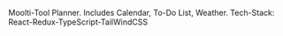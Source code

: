 Moolti-Tool Planner. Includes Calendar, To-Do List, Weather.
Tech-Stack: React-Redux-TypeScript-TailWindCSS
